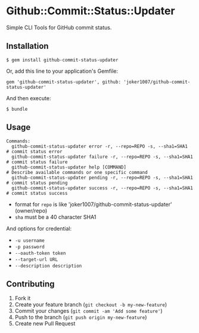 # Github::Commit::Status::Updater
Simple CLI Tools for GitHub commit status.

## Installation

    $ gem install github-commit-status-updater

Or, add this line to your application's Gemfile:

    gem 'github-commit-status-updater', github: 'joker1007/github-commit-status-updater'

And then execute:

    $ bundle

## Usage

```
Commands:
  github-commit-status-updater error -r, --repo=REPO -s, --sha1=SHA1    # commit status error
  github-commit-status-updater failure -r, --repo=REPO -s, --sha1=SHA1  # commit status failure
  github-commit-status-updater help [COMMAND]                           # Describe available commands or one specific command
  github-commit-status-updater pending -r, --repo=REPO -s, --sha1=SHA1  # commit status pending
  github-commit-status-updater success -r, --repo=REPO -s, --sha1=SHA1  # commit status success
```

- format for `repo` is like 'joker1007/github-commit-status-updater' (owner/repo)
- `sha` must be a 40 character SHA1

And options for credential:

- `-u username`
- `-p password`
- `--oauth-token token`
- `--target-url URL`
- `--description description`

## Contributing

1. Fork it
2. Create your feature branch (`git checkout -b my-new-feature`)
3. Commit your changes (`git commit -am 'Add some feature'`)
4. Push to the branch (`git push origin my-new-feature`)
5. Create new Pull Request
